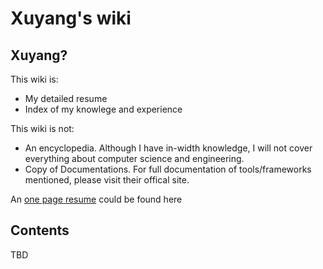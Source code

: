 Xuyang's wiki
======

Xuyang?
------
This wiki is:

- My detailed resume
- Index of my knowlege and experience


This wiki is not:

- An encyclopedia. Although I have in-width knowledge, I will not cover everything about computer science and engineering.
- Copy of Documentations. For full documentation of tools/frameworks mentioned, please visit their offical site.

An [one page resume](resume.md) could be found here


Contents
------
TBD
